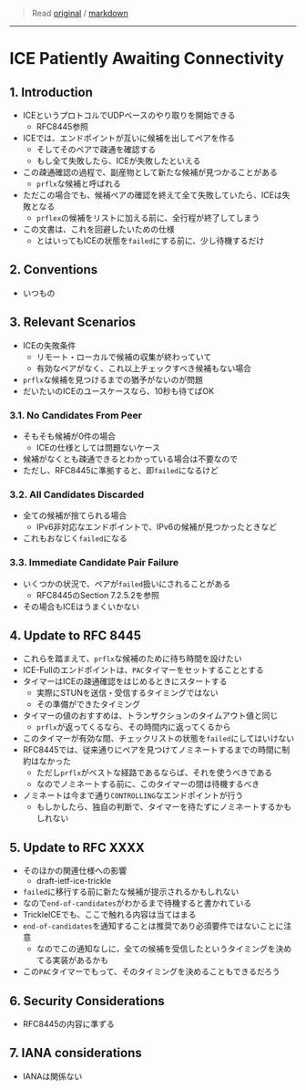 > Read [original](https://tools.ietf.org/html/draft-ietf-ice-pac-03) / [markdown](../markdown/draft-ietf-ice-pac-03.md)

---

# ICE Patiently Awaiting Connectivity

## 1. Introduction

- ICEというプロトコルでUDPベースのやり取りを開始できる
  - RFC8445参照
- ICEでは、エンドポイントが互いに候補を出してペアを作る
  - そしてそのペアで疎通を確認する
  - もし全て失敗したら、ICEが失敗したといえる
- この疎通確認の過程で、副産物として新たな候補が見つかることがある
  - `prflx`な候補と呼ばれる
- ただこの場合でも、候補ペアの確認を終えて全て失敗していたら、ICEは失敗となる
  - `prflex`の候補をリストに加える前に、全行程が終了してしまう
- この文書は、これを回避したいための仕様
  - とはいってもICEの状態を`failed`にする前に、少し待機するだけ

## 2. Conventions

- いつもの

## 3. Relevant Scenarios

- ICEの失敗条件
  - リモート・ローカルで候補の収集が終わっていて
  - 有効なペアがなく、これ以上チェックすべき候補もない場合
- `prflx`な候補を見つけるまでの猶予がないのが問題
- だいたいのICEのユースケースなら、10秒も待てばOK

### 3.1. No Candidates From Peer

- そもそも候補が0件の場合
  - ICEの仕様としては問題ないケース
- 候補がなくとも疎通できるとわかっている場合は不要なので
- ただし、RFC8445に準拠すると、即`failed`になるけど

### 3.2. All Candidates Discarded

- 全ての候補が捨てられる場合
  - IPv6非対応なエンドポイントで、IPv6の候補が見つかったときなど
- これもおなじく`failed`になる

### 3.3. Immediate Candidate Pair Failure

- いくつかの状況で、ペアが`failed`扱いにされることがある
  - RFC8445のSection 7.2.5.2を参照
- その場合もICEはうまくいかない

## 4. Update to RFC 8445

- これらを踏まえて、`prflx`な候補のために待ち時間を設けたい
- ICE-Fullのエンドポイントは、`PAC`タイマーをセットすることとする
- タイマーはICEの疎通確認をはじめるときにスタートする
   - 実際にSTUNを送信・受信するタイミングではない
   - その準備ができたタイミング
- タイマーの値のおすすめは、トランザクションのタイムアウト値と同じ
  - `prflx`が返ってくるなら、その時間内に返ってくるから
- このタイマーが有効な間、チェックリストの状態を`failed`にしてはいけない
- RFC8445では、従来通りにペアを見つけてノミネートするまでの時間に制約はなかった
  - ただし`prflx`がベストな経路であるならば、それを使うべきである
  - なのでノミネートする前に、このタイマーの間は待機するべき
- ノミネートは今まで通り`CONTROLLING`なエンドポイントが行う
  - もしかしたら、独自の判断で、タイマーを待たずにノミネートするかもしれない

## 5. Update to RFC XXXX

- そのほかの関連仕様への影響
  - draft-ietf-ice-trickle
- `failed`に移行する前に新たな候補が提示されるかもしれない
- なので`end-of-candidates`がわかるまで待機すると書かれている
- TrickleICEでも、ここで触れる内容は当てはまる
- `end-of-candidates`を通知することは推奨であり必須要件ではないことに注意
  - なのでこの通知なしに、全ての候補を受信したというタイミングを決めてる実装があるかも
- この`PAC`タイマーでもって、そのタイミングを決めることもできるだろう

## 6. Security Considerations

- RFC8445の内容に準ずる

## 7. IANA considerations

- IANAは関係ない
